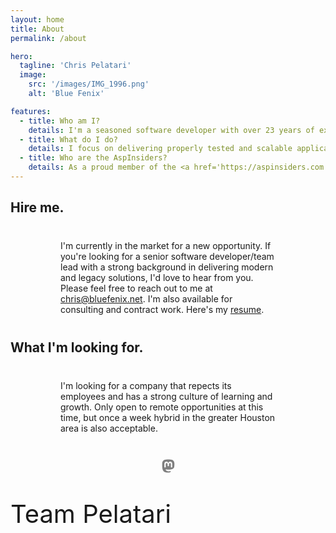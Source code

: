 ```yaml
---
layout: home
title: About
permalink: /about

hero:
  tagline: 'Chris Pelatari'
  image:
    src: '/images/IMG_1996.png'
    alt: 'Blue Fenix'

features:
  - title: Who am I?
    details: I'm a seasoned software developer with over 23 years of experience in delivering full-stack web and desktop applications using .NET technologies, including C# and VB.NET. More recently, I've been working with TypeScript and Node.js, sometimes with an asp.net core backend. I'm also a former Microsoft MVP and a member of the AspInsiders.
  - title: What do I do?
    details: I focus on delivering properly tested and scalable applications that are backed by SQL Server. I have a strong understanding of software development best practices, including object-oriented programming, test-driven development, and continuous integration and deployment.<br/><br/><img src="https://github-readme-stats.vercel.app/api/top-langs/?username=chrispelatari&hide_border=true&layout=compact&hide=perl,php&theme=blue-green" alt="Top Languages" />
  - title: Who are the AspInsiders?
    details: As a proud member of the <a href='https://aspinsiders.com'>AspInsiders</a>, I've had the opportunity to work closely with Microsoft, including being flown out to Microsoft campus in Redmond, WA to help shape the direction of ASP.NET MVC before it was open-sourced. I had the honor of meeting <a href='http://scottgu.com/'>Scott Guthrie</a> and <a href='https://github.com/ahejlsberg'>Anders Hejlsberg</a>, the original designer of C# and TypeScript.<br/><br/>I've also had the pleasure of collaborating with <a href='https://www.hanselman.com/'>Scott Hanselman</a>, <a href='https://bigmachine.io/'>Rob Conery</a> and <a href='https://aspinsiders.com/insiders/'>many others</a>, all of whom are brilliant and kind individuals.
---
```

<h2 class="title">Hire me.</h2>

I'm currently in the market for a new opportunity. If you're looking for a senior software developer/team lead with a strong background in delivering modern and legacy solutions, I'd love to hear from you. Please feel free to reach out to me at <a href="mailto:chris@bluefenix.net">chris@bluefenix.net</a>. I'm also available for consulting and contract work. Here's my <a href="https://chris-jekyll.pelatari.com/Chris_Pelatari_Resume.docx">resume</a>.

<h2 class="title">What I'm looking for.</h2> 

I'm looking for a company that repects its employees and has a strong culture of learning and growth. Only open to remote opportunities at this time, but once a week hybrid in the greater Houston area is also acceptable.

<div id="gh" data-login="ChrisPelatari">
  <a href='https://hachyderm.io/@blue_fenix' alt="blue_fenix on Mastodon" rel="me"> <svg xmlns="http://www.w3.org/2000/svg" height="24" width="21" viewBox="0 0 448 512"><path fill="#7f7f7f" d="M433 179.1c0-97.2-63.7-125.7-63.7-125.7-62.5-28.7-228.6-28.4-290.5 0 0 0-63.7 28.5-63.7 125.7 0 115.7-6.6 259.4 105.6 289.1 40.5 10.7 75.3 13 103.3 11.4 50.8-2.8 79.3-18.1 79.3-18.1l-1.7-36.9s-36.3 11.4-77.1 10.1c-40.4-1.4-83-4.4-89.6-54a102.5 102.5 0 0 1 -.9-13.9c85.6 20.9 158.7 9.1 178.8 6.7 56.1-6.7 105-41.3 111.2-72.9 9.8-49.8 9-121.5 9-121.5zm-75.1 125.2h-46.6v-114.2c0-49.7-64-51.6-64 6.9v62.5h-46.3V197c0-58.5-64-56.6-64-6.9v114.2H90.2c0-122.1-5.2-147.9 18.4-175 25.9-28.9 79.8-30.8 103.8 6.1l11.6 19.5 11.6-19.5c24.1-37.1 78.1-34.8 103.8-6.1 23.7 27.3 18.4 53 18.4 175z"/></svg></a>
</div>

<h2 class="team-title">Team Pelatari</h2>

<VPTeamMembers :members="family"/>

<style>
.team-title {
  margin-top: 2.5rem;
  margin-bottom: 2.5rem;
  font-size: 2.5rem;
  font-weight: 400;
}

.text-center {
  text-align: center;
}

#gh {
  margin-left: auto;
  margin-right: auto;
  margin-top: 2.5rem;
}

img.VPImage.image-src {
  border-radius: 50%;
}

img {
  max-width: 100%;
  height: auto;
}

p {
  margin: 2.5rem 2.5rem;
  padding-left: 2.5rem;
  padding-right: 2.5rem;
}

p.details {
  margin: 0;
  padding-left: 2.5rem;
  padding-right: 2.5rem;
  font-size: 1.5rem;
}

.VPHero::before {
  content: url('/images/header_transparent.png');
  max-width: 100%;
  height: auto;
}

@media (max-width: 768px) {
  .VPHero::before {
    content: url('/images/header_transparent_mobile.png');
  }
}

/* gh.css */
:root {
  --gh-bg-color: var(--vp-c-default-3);
  --gh-base-size-4: 0.25rem;
  --gh-base-size-8: 0.5rem;
  --gh-base-size-12: 0.75rem;
  --gh-base-size-16: 1rem;
  --gh-base-size-32: 2rem;
  --gh-cell-level0-color: var(--vp-c-default-1);
  --gh-cell-level1-color: #0e4429;
  --gh-cell-level2-color: #006d32;
  --gh-cell-level3-color: #26a641;
  --gh-cell-level4-color: #39d353;
  --gh-cell-info-bg-color: #6e7681;
  --gh-cell-outline-color: #ffffff0d;
  --gh-cell-border-color: rgba(255, 255, 255, 0.03);
  --gh-border-card-color: #30363d;
  --gh-border-card-width: max(1px, 0.0625rem);
  --gh-text-default-color: var(--vp-c-default-0);
  --gh-text-inactive-color: #848D97;
  --gh-link-hover-color: #2f81f7;
  --gh-font-default-family: 'Avenir Next', Roboto, sans-serif;
}

/* Main block */
#gh {
  color: var(--gh-text-default-color);
  width: fit-content;
  font-family: var(--gh-font-default-family);
}

#gh a {
  text-decoration: none;
  color: var(--gh-text-inactive-color)
}

#gh a:hover {
  color: var(--gh-link-hover-color);
}

/* Table */
.ghCalendarTable {
  color: var(--gh-text-default-color);
  border-spacing: 3px;
  border-collapse: separate;
}

.ghCalendarTable tr {
  height: 10px;
}

.ghCalendarTable td {
  text-align: left;
  box-sizing: border-box;
  position: relative;
}

/* DayCell */
.ghCalendarDayCell {
  width: 10px;
  border-radius: 2px;
  border: 1px solid var(--gh-cell-border-color);
  outline: 1px solid var(--gh-cell-outline-color);
  outline-offset: -2px;
}

.ghCalendarDayCell[data-level="NONE"] {
  background-color: var(--gh-cell-level0-color);
  border: none;
  outline: none;
}

.ghCalendarDayCell[data-level="FIRST_QUARTILE"] {
  background-color: var(--gh-cell-level1-color);
}

.ghCalendarDayCell[data-level="SECOND_QUARTILE"] {
  background-color: var(--gh-cell-level2-color);
}

.ghCalendarDayCell[data-level="THIRD_QUARTILE"] {
  background-color: var(--gh-cell-level3-color);
}

.ghCalendarDayCell[data-level="FOURTH_QUARTILE"] {
  background-color: var(--gh-cell-level4-color);
}

.ghCalendarDayCell span {
  visibility: hidden;
  position: absolute;
  transform: translate(-50%, -130%);
  word-wrap: normal;
  text-wrap: nowrap;
  pointer-events: none;
  background-color: var(--gh-cell-info-bg-color);
  padding: 10px;
  font-size: 12px;
  border-radius: 6px;
  font-family: var(--gh-font-default-family);
}

.ghCalendarDayCell span::after {
  content: "";
  position: absolute;
  top: 100%;
  left: 50%;
  border-width: 5px;
  border-style: solid;
  border-color: var(--gh-cell-info-bg-color) transparent transparent transparent;
}

.ghCalendarDayCell:hover span {
  visibility: visible;
}

.ghCalendarLabel {
  font-size: 12px;
  position: absolute;
  bottom: -3px;
  font-weight: 400;
  font-family: var(--gh-font-default-family);
}

/* Containers */
.ghCalendarCard {
  background-color: var(--gh-bg-color);
  padding: var(--gh-base-size-16);
  padding-top: 0.5rem;
  padding-bottom: 0.5rem;
  border-top-left-radius: 6px;
  border-top-right-radius: 6px;
  border: var(--gh-border-card-width, 1px) solid var(--gh-border-card-color);
}

.ghCalendarCanvas {
  display: flex !important;
  flex-direction: column;
  padding-top: var(--gh-base-size-8, 4px) !important;
  text-align: center !important;
  margin-right: var(--gh-base-size-8, 8px) !important;
  margin-left: var(--gh-base-size-8, 8px) !important;
  overflow: hidden;
}

/* Header */
.ghCalendarHeader {
  margin-bottom: var(--gh-base-size-4);
  height: 20px;
}

.ghCalendarHeader span {
  float: left;
}

.ghCalendarHeader div {
  display: flex;
  flex-direction: row;
  float: right;
}

.ghCalendarHeader div img {
  width: 20px;
  height: 20px;
  border-radius: 10px;
  margin-left: var(--gh-base-size-12);
}

/* Footer */
.ghCalendarCardFooter {
  display: block;
  padding: var(--gh-base-size-4, 4px) var(--gh-base-size-32, 32px) !important;
  text-align: center !important;
  font-size: var(--gh-base-size-12);
  font-family: var(--gh-font-default-family);
  color: var(--gh-text-inactive-color);
}

.ghCalendarCardFooterLink {
  display: block;
  float: left;
}

.ghCalendarCardFooterColors {
  display: flex;
  flex-direction: row;
  float: right;
  align-items: center;
}

.ghCalendarCardFooterColors * {
  margin-right: var(--gh-base-size-4);
}

.ghCalendarCardFooterColors div {
  width: 10px;
  height: 10px;
}
</style>

<script setup>
import { ref, onMounted } from 'vue'
import { VPTeamMembers } from 'vitepress/theme'

const family = [
  {
    name: 'The Dread Pirate Jojo',
    avatar: '/images/IMG_3585.png'
  },
  {
    name: 'Schmoopie',
    avatar: '/images/IMG_3184.png'
  },
  {
    name: 'Ziggy Stardog',
    avatar: '/images/ziggy_stardog.png'
  },
  {
    name: 'Beyoncé Meows',
    avatar: '/images/IMG_3335.png'
  },
  {
    name: 'My lovely wife Jen and I',
    avatar: '/images/IMG_3174.png'
  },
  {
    name: 'Ozzy Pawsborne',
    avatar: '/images/IMG_3618.png'
  }
]

onMounted(() => {
  document.querySelector('.vp-doc').classList.remove('vp-doc')
  main()
})

async function fetchData(ghLogin) {
  let response = await fetch(`https://lengthylyova.pythonanywhere.com/api/gh-contrib-graph/fetch-data/?githubLogin=${ghLogin}`, { method: "GET" })
  let data = await response.json()
  return data['data']['user']
}

function init_table() {
  let table = document.createElement("table")
  table.className = "ghCalendarTable"
  let thead = table.createTHead()
  let tbody = table.createTBody()
  let row = thead.insertRow()
  let cell = row.insertCell()
  cell.style.width = "28px"
  for (let i = 0; i < 7; i++) {
    const row = tbody.insertRow()
    const cell = row.insertCell()
    switch (i) {
      case 1: cell.innerHTML = '<span class="ghCalendarLabel">Mon</span>'
      break
      case 3: cell.innerHTML = '<span class="ghCalendarLabel">Wed</span>'
      break
      case 5: cell.innerHTML = '<span class="ghCalendarLabel">Fri</span>'
      break
    }
  }
  return [table, thead, tbody]
}

function addMonths(thead, months) {
  for (let i = 0; i < months.length - 1; i++) {
    const total_weeks = months[i]["totalWeeks"]
    if (total_weeks => 2) {
      let cell = thead.rows[0].insertCell()
      let label = document.createElement("span")
      label.textContent = months[i]["name"]
      label.className = "ghCalendarLabel"
      cell.appendChild(label)
      cell.colSpan = months[i]["totalWeeks"]
    }
  }
}

function addWeeks(tbody, weeks, colors) {
  for (let i = 0; i < weeks.length; i++) {
    const days = weeks[i]["contributionDays"]
    for (let j = 0; j < days.length; j++) {
      const day = days[j]
      const data = document.createElement("span")
      const date = new Date(day["date"])
      data.textContent = `${day["contributionCount"]} contributions on ${date.toDateString()}`
      const cell = tbody.rows[day["weekday"]].insertCell()
      cell.appendChild(data)
      cell.className = "ghCalendarDayCell"
      cell.dataset.date = day["date"]
      cell.dataset.count = day["contributionCount"]
      cell.dataset.level = day["contributionLevel"]
    }
  }
}

function init_card() {
  const card = document.createElement("div")
  card.className = "ghCalendarCard"
  return card
}

function init_card_footer() {
  const footer = document.createElement("div")
  const link = document.createElement("a")
  const colors = document.createElement("div")
  footer.className = "ghCalendarCardFooter"
  link.className = "ghCalendarCardFooterLink"
  colors.className = "ghCalendarCardFooterColors"
  let less = document.createElement("span")
  less.textContent = "Less"
  let more = document.createElement("span")
  more.textContent = "More"
  colors.appendChild(less)
  let levels = ["NONE", "FIRST_QUARTILE", "SECOND_QUARTILE", "THIRD_QUARTILE", "FOURTH_QUARTILE"]
  for (let i = 0; i < 5; i++) {
    let cell = document.createElement("div")
    cell.className = "ghCalendarDayCell"
    cell.dataset.level = levels[i]
    colors.appendChild(cell)
  }
  colors.appendChild(more)
  footer.appendChild(link)
  footer.appendChild(colors)
  return footer
}

function init_canvas() {
  const canvas = document.createElement("div")
  canvas.className = "ghCalendarCanvas"
  return canvas
}

function init_header(total_contribs, ghLogin, avatarUrl) {
  const header = document.createElement("div")
  const total = document.createElement("span")
  const profile = document.createElement("div")
  profile.innerHTML = `<a href="https://github.com/${ghLogin}">${ghLogin}</a><img src="${avatarUrl}">`
  header.className = "ghCalendarHeader"
  total.textContent = `${total_contribs} contributions in the last year`
  header.appendChild(total)
  header.appendChild(profile)
  return header
}

function init_thumbnail() {
    const thumbnail = document.createElement("div");
    const thumbNailLink = document.createElement("a");
    const thumbnailImage = document.createElement("img");

    thumbnail.className = "ghThumbNail";
    thumbNailLink.href = "https://github.com/lengthylyova/gh-contrib-graph";
    thumbnailImage.src = "http://lengthylyova.pythonanywhere.com/static/gh-contrib-graph/thumbnail.png";
    thumbnailImage.style.width = "150px";
    thumbnailImage.style.marginTop = "10px";
    thumbnailImage.alt = "GitHub Contribution Graph";
    thumbNailLink.appendChild(thumbnailImage);
    thumbnail.appendChild(thumbNailLink);
    return thumbnail
}

async function main() {
  const container = document.getElementById("gh")
  const ghLogin = container.dataset.login
  const data = await fetchData(ghLogin)
  const calendar = data["contributionsCollection"]["contributionCalendar"]
  const [table, thead, tbody] = init_table()
  const card = init_card()
  const canvas = init_canvas()
  const header = init_header(calendar["totalContributions"], ghLogin, data["avatarUrl"])
  const footer = init_card_footer()
  const thumbnail = init_thumbnail();

  addWeeks(tbody, calendar["weeks"], calendar["colors"])
  addMonths(thead, calendar["months"])
  canvas.appendChild(table)
  canvas.appendChild(footer)
  card.appendChild(canvas)
  container.appendChild(header)
  container.appendChild(card)
  container.appendChild(thumbnail);
}
</script>
